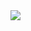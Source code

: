 <img align="center" src="https://github-readme-stats.vercel.app/api/top-langs username=JoapCarlopBatistp&hide=html,scss,stylus,blade,jupyter%20notebook,python,css,shell,batchfile,dockerfile,typescript&theme=algolia&show_icons=true)](https://github.com/JoapCarlopBatistp)"/>
